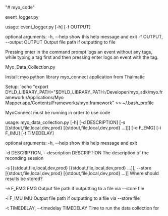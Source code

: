 "# myo_code" 

event_logger.py

usage: event_logger.py [-h] [-f OUTPUT]

optional arguments:
  -h, --help            show this help message and exit
  -f OUTPUT, --output OUTPUT
                        Output file path if outputting to file

Pressing enter in the command prompt logs an event without any tags, while typing a tag first and then pressing enter logs an event with the tag.


Myo_Data_Collection.py

Install:
myo python library
myo_connect application from Thalmatic

Setup:
`echo "export DYLD_LIBRARY_PATH="$DYLD_LIBRARY_PATH:/Developer/myo_sdk/myo.framework:/Applications/Myo Mapper.app/Contents/Frameworks/myo.framework" >> ~/.bash_profile

MyoConnect must be running in order to use code

usage: myo_data_collection.py [-h] [-d DESCRIPTION]
                              [-s [{stdout,file,local,dev,prod} [{stdout,file,local,dev,prod} ...]]]
                              [-e F_EMG] [-i F_IMU] [-t TIMEDELAY]

optional arguments:
  -h, --help            show this help message and exit
  
  -d DESCRIPTION, --description DESCRIPTION
                        The description of the reconding session
  
  -s [{stdout,file,local,dev,prod} [{stdout,file,local,dev,prod} ...]], --store [{stdout,file,local,dev,prod} [{stdout,file,local,dev,prod} ...]]
                        Where should results be stored?
  
  -e F_EMG              EMG Output file path if outputting to a file via
                        --store file
  
  -i F_IMU              IMU Output file path if outputting to a file via
                        --store file
  
  -t TIMEDELAY, --timedelay TIMEDELAY
                        Time to run the data collection for
